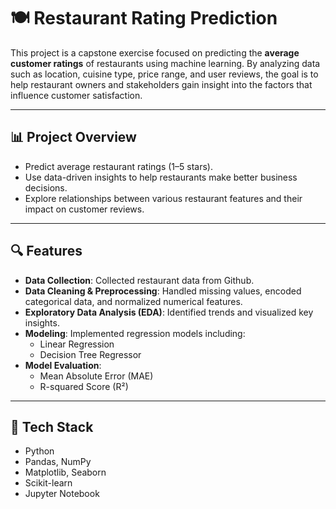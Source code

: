 # 🍽 Restaurant Rating Prediction

This project is a capstone exercise focused on predicting the **average customer ratings** of restaurants using machine learning. By analyzing data such as location, cuisine type, price range, and user reviews, the goal is to help restaurant owners and stakeholders gain insight into the factors that influence customer satisfaction.

---

## 📊 Project Overview

- Predict average restaurant ratings (1–5 stars).
- Use data-driven insights to help restaurants make better business decisions.
- Explore relationships between various restaurant features and their impact on customer reviews.

---

## 🔍 Features

- **Data Collection**: Collected restaurant data from Github.
- **Data Cleaning & Preprocessing**: Handled missing values, encoded categorical data, and normalized numerical features.
- **Exploratory Data Analysis (EDA)**: Identified trends and visualized key insights.
- **Modeling**: Implemented regression models including:
  - Linear Regression
  - Decision Tree Regressor
- **Model Evaluation**:
  - Mean Absolute Error (MAE)
  - R-squared Score (R²)

---

## 🧠 Tech Stack

- Python
- Pandas, NumPy
- Matplotlib, Seaborn
- Scikit-learn
- Jupyter Notebook
